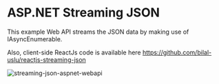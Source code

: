# ASP.NET Streaming JSON

This example Web API streams the JSON data by making use of IAsyncEnumerable.

Also, client-side ReactJs code is available here https://github.com/bilal-uslu/reactjs-streaming-json

![streaming-json-aspnet-webapi](https://user-images.githubusercontent.com/68063918/214989670-cfc3e556-a401-44a4-ad31-3c8f58aabdc2.gif)
